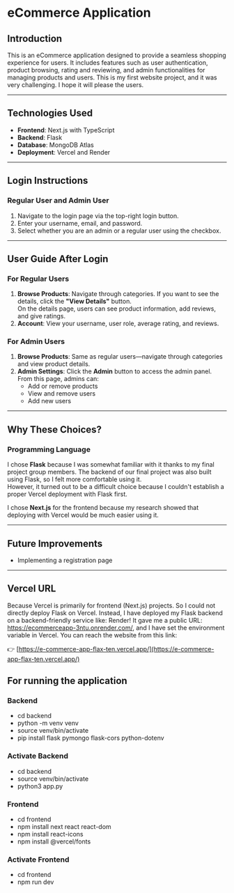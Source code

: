 # eCommerce Application

## Introduction
This is an eCommerce application designed to provide a seamless shopping experience for users. It includes features such as user authentication, product browsing, rating and reviewing, and admin functionalities for managing products and users. This is my first website project, and it was very challenging. I hope it will please the users.

---

## Technologies Used
- **Frontend**: Next.js with TypeScript  
- **Backend**: Flask  
- **Database**: MongoDB Atlas  
- **Deployment**: Vercel and Render
---

## Login Instructions

### Regular User and Admin User
1. Navigate to the login page via the top-right login button.
2. Enter your username, email, and password.
3. Select whether you are an admin or a regular user using the checkbox.

---

## User Guide After Login

### For Regular Users
1. **Browse Products**: Navigate through categories. If you want to see the details, click the **"View Details"** button.  
   On the details page, users can see product information, add reviews, and give ratings.
2. **Account**: View your username, user role, average rating, and reviews.

### For Admin Users
1. **Browse Products**: Same as regular users—navigate through categories and view product details.
2. **Admin Settings**: Click the **Admin** button to access the admin panel.  
   From this page, admins can:
   - Add or remove products  
   - View and remove users  
   - Add new users  

---

## Why These Choices?

### Programming Language
I chose **Flask** because I was somewhat familiar with it thanks to my final project group members. The backend of our final project was also built using Flask, so I felt more comfortable using it.  
However, it turned out to be a difficult choice because I couldn't establish a proper Vercel deployment with Flask first.

I chose **Next.js** for the frontend because my research showed that deploying with Vercel would be much easier using it.

---

## Future Improvements
- Implementing a registration page

---

## Vercel URL
Because Vercel is primarily for frontend (Next.js) projects. So I could not directly deploy Flask on Vercel. Instead, I have deployed my Flask backend on a backend-friendly service like: Render!
It gave me a public URL: https://ecommerceapp-3ntu.onrender.com/,  and I have set the environment variable in Vercel. You can reach the website from this link:

👉 [https://e-commerce-app-flax-ten.vercel.app/](https://e-commerce-app-flax-ten.vercel.app/)

## For running the application

### Backend
- cd backend
- python -m venv venv
- source venv/bin/activate 
- pip install flask pymongo flask-cors python-dotenv

### Activate Backend
- cd backend
- source venv/bin/activate
- python3 app.py

### Frontend
- cd frontend
- npm install next react react-dom
- npm install react-icons
- npm install @vercel/fonts

### Activate Frontend 
- cd frontend
- npm run dev


